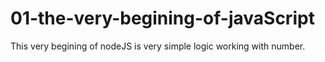 # 01-the-very-begining-of-javaScript

This very begining of nodeJS is very simple logic working with number.

